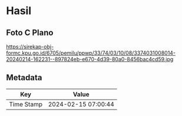 # Hasil

## Foto C Plano

https://sirekap-obj-formc.kpu.go.id/6705/pemilu/ppwp/33/74/03/10/08/3374031008014-20240214-162231--897824eb-e670-4d39-80a0-8456bac4cd59.jpg


## Metadata

| Key        | Value               |
| ---------- | ------------------- |
| Time Stamp | 2024-02-15 07:00:44 |



